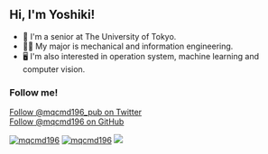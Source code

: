 ## Hi, I'm Yoshiki!
- 🏫 I'm a senior at The University of Tokyo.
- 👨‍🎓 My major is mechanical and information engineering.
- 🖥 I'm also interested in operation system, machine learning and computer vision.

### Follow me!
<body>
    <a href="https://twitter.com/mqcmd196_pub?ref_src=twsrc%5Etfw" class="twitter-follow-button" data-show-count="false">Follow @mqcmd196_pub on Twitter</a>
    <!-- <script async src="https://platform.twitter.com/widgets.js" charset="utf-8"></script> -->
</body>
<br>
<body>
    <a class="github-button" href="https://github.com/mqcmd196" data-style="mega" data-count-href="/mqcmd196/followers" data-count-api="/users/mqcmd196#followers">Follow @mqcmd196 on GitHub</a>
    <!-- <script async defer id="github-bjs" src="https://buttons.github.io/buttons.js"></script> -->
</body>

[![mqcmd196](https://github-readme-stats.vercel.app/api?username=mqcmd196&count_private=true&show_icons=true&theme=dark)](https://github.com/mqcmd196)
[![mqcmd196](https://github-readme-stats.vercel.app/api/top-langs/?username=mqcmd196&count_private=true&show_icons=true&theme=dark&layout=compact)](https://github.com/mqcmd196)
![](https://komarev.com/ghpvc/?username=mqcmd196&style=flat-square&color=green)